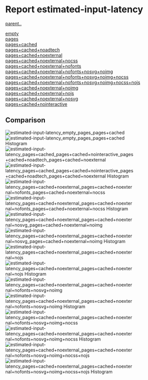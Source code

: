 # Report estimated-input-latency

[parent..](./..)  

[empty](./empty/)  
[pages](./pages/)  
[pages+cached](./pages+cached/)  
[pages+cached+noadtech](./pages+cached+noadtech/)  
[pages+cached+noexternal](./pages+cached+noexternal/)  
[pages+cached+noexternal+nocss](./pages+cached+noexternal+nocss/)  
[pages+cached+noexternal+nofonts](./pages+cached+noexternal+nofonts/)  
[pages+cached+noexternal+nofonts+nosvg+noimg](./pages+cached+noexternal+nofonts+nosvg+noimg/)  
[pages+cached+noexternal+nofonts+nosvg+noimg+nocss](./pages+cached+noexternal+nofonts+nosvg+noimg+nocss/)  
[pages+cached+noexternal+nofonts+nosvg+noimg+nocss+nojs](./pages+cached+noexternal+nofonts+nosvg+noimg+nocss+nojs/)  
[pages+cached+noexternal+noimg](./pages+cached+noexternal+noimg/)  
[pages+cached+noexternal+nojs](./pages+cached+noexternal+nojs/)  
[pages+cached+noexternal+nosvg](./pages+cached+noexternal+nosvg/)  
[pages+cached+nointeractive](./pages+cached+nointeractive/)  

## Comparison

![estimated-input-latency_empty_pages_pages+cached](./estimated-input-latency_empty_pages_pages+cached.png)  
![estimated-input-latency_empty_pages_pages+cached Histogram](./estimated-input-latency_empty_pages_pages+cached+hist.png)  
![estimated-input-latency_pages+cached_pages+cached+nointeractive_pages+cached+noadtech_pages+cached+noexternal](./estimated-input-latency_pages+cached_pages+cached+nointeractive_pages+cached+noadtech_pages+cached+noexternal.png)  
![estimated-input-latency_pages+cached_pages+cached+nointeractive_pages+cached+noadtech_pages+cached+noexternal Histogram](./estimated-input-latency_pages+cached_pages+cached+nointeractive_pages+cached+noadtech_pages+cached+noexternal+hist.png)  
![estimated-input-latency_pages+cached+noexternal_pages+cached+noexternal+nofonts_pages+cached+noexternal+nocss](./estimated-input-latency_pages+cached+noexternal_pages+cached+noexternal+nofonts_pages+cached+noexternal+nocss.png)  
![estimated-input-latency_pages+cached+noexternal_pages+cached+noexternal+nofonts_pages+cached+noexternal+nocss Histogram](./estimated-input-latency_pages+cached+noexternal_pages+cached+noexternal+nofonts_pages+cached+noexternal+nocss+hist.png)  
![estimated-input-latency_pages+cached+noexternal_pages+cached+noexternal+nosvg_pages+cached+noexternal+noimg](./estimated-input-latency_pages+cached+noexternal_pages+cached+noexternal+nosvg_pages+cached+noexternal+noimg.png)  
![estimated-input-latency_pages+cached+noexternal_pages+cached+noexternal+nosvg_pages+cached+noexternal+noimg Histogram](./estimated-input-latency_pages+cached+noexternal_pages+cached+noexternal+nosvg_pages+cached+noexternal+noimg+hist.png)  
![estimated-input-latency_pages+cached+noexternal_pages+cached+noexternal+nojs](./estimated-input-latency_pages+cached+noexternal_pages+cached+noexternal+nojs.png)  
![estimated-input-latency_pages+cached+noexternal_pages+cached+noexternal+nojs Histogram](./estimated-input-latency_pages+cached+noexternal_pages+cached+noexternal+nojs+hist.png)  
![estimated-input-latency_pages+cached+noexternal_pages+cached+noexternal+nofonts+nosvg+noimg](./estimated-input-latency_pages+cached+noexternal_pages+cached+noexternal+nofonts+nosvg+noimg.png)  
![estimated-input-latency_pages+cached+noexternal_pages+cached+noexternal+nofonts+nosvg+noimg Histogram](./estimated-input-latency_pages+cached+noexternal_pages+cached+noexternal+nofonts+nosvg+noimg+hist.png)  
![estimated-input-latency_pages+cached+noexternal_pages+cached+noexternal+nofonts+nosvg+noimg+nocss](./estimated-input-latency_pages+cached+noexternal_pages+cached+noexternal+nofonts+nosvg+noimg+nocss.png)  
![estimated-input-latency_pages+cached+noexternal_pages+cached+noexternal+nofonts+nosvg+noimg+nocss Histogram](./estimated-input-latency_pages+cached+noexternal_pages+cached+noexternal+nofonts+nosvg+noimg+nocss+hist.png)  
![estimated-input-latency_pages+cached+noexternal_pages+cached+noexternal+nofonts+nosvg+noimg+nocss+nojs](./estimated-input-latency_pages+cached+noexternal_pages+cached+noexternal+nofonts+nosvg+noimg+nocss+nojs.png)  
![estimated-input-latency_pages+cached+noexternal_pages+cached+noexternal+nofonts+nosvg+noimg+nocss+nojs Histogram](./estimated-input-latency_pages+cached+noexternal_pages+cached+noexternal+nofonts+nosvg+noimg+nocss+nojs+hist.png)  

<style>
  img {
    max-width: 80%;
  }
</style>
      
